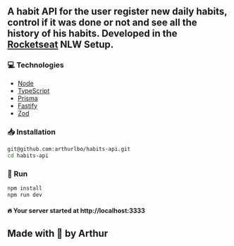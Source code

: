 ## A habit API for the user register new daily habits, control if it was done or not and see all the history of his habits. Developed in the [Rocketseat](https://www.rocketseat.com.br/) NLW Setup.

### 💻 Technologies

- [Node](https://nodejs.org/en/)
- [TypeScript](https://www.typescriptlang.org/)
- [Prisma](https://www.prisma.io/)
- [Fastify](https://www.fastify.io/)
- [Zod](https://zod.dev/)

### 📥 Installation

```bash
git@github.com:arthurlbo/habits-api.git
cd habits-api
```

### 🚀 Run

```bash
npm install
npm run dev
```
#### 🔥 Your server started at http://localhost:3333

## Made with 💜 by Arthur
